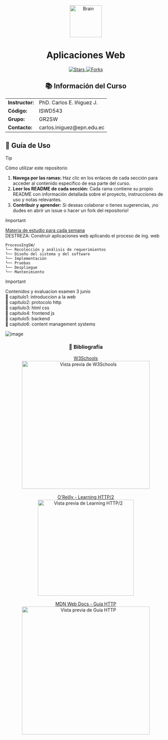 <div align="center">
  <img src="https://raw.githubusercontent.com/Tarikul-Islam-Anik/Animated-Fluent-Emojis/master/Emojis/Objects/Brain.png" alt="Brain" width="100" height="100" />
  <h1>Aplicaciones Web</h1>
<p>
    <a href="https://github.com/juansuarezb/AplicacionesWeb/stargazers">
        <img alt="Stars" src="https://img.shields.io/github/stars/juansuarezb/AplicacionesWeb?style=social" />
    </a>
    <a href="https://github.com/juansuarezb/AplicacionesWeb/network/members">
        <img alt="Forks" src="https://img.shields.io/github/forks/juansuarezb/AplicacionesWeb?style=social" />
    </a>
</p>

</div>

<div align="center">
  <h2>📚 Información del Curso</h2>
  <table>      
    <tr>
      <td><strong>Instructor:</strong></td>
      <td>PhD. Carlos E. Iñiguez J.</td>
    </tr>
    <tr>
      <td><strong>Código:</strong></td>
      <td>ISWD543</td>
    </tr>
    <tr>
      <td><strong>Grupo:</strong></td>
      <td>GR2SW</td>
    </tr>
    <tr>
      <td><strong>Contacto:</strong></td>
      <td>carlos.iniguez@epn.edu.ec</td>
    </tr>
  </table>
</div>

## 🚀 Guía de Uso
> [!TIP] 
> Cómo utilizar este repositorio
> 1. **Navega por las ramas:** Haz clic en los enlaces de cada sección para acceder al contenido específico de esa parte del curso.
> 2. **Leer los README de cada sección:** Cada rama contiene su propio README con información detallada sobre el proyecto, instrucciones de uso y notas relevantes.
> 3. **Contribuir y aprender:** Si deseas colaborar o tienes sugerencias, ¡no dudes en abrir un issue o hacer un fork del repositorio!




> [!IMPORTANT]
> <a href="https://ciniguez.github.io/balava/appweb/index.html">Materia de estudio para cada semana </a> <br>
> DESTREZA: Construir aplicaciones web aplicando el proceso de ing. web


```
ProcesoIngSW/
└── Recolección y análisis de requerimientos
└── Diseño del sistema y del software
└── Implementación
└── Pruebas
└── Despliegue
└── Mantenimiento

```

> [!IMPORTANT]
> Contenidos y evaluacion
> examen 3 junio
>                                             <br>
> 📂 capitulo1: introduccion a la web       <br>
> 📂 capitulo2: protocolo http               <br>
> 📂 capitulo3: html css    <br>
> 📂 capitulo4: frontend js  <br>
> 📂 capitulo5: backend                      <br>
> 📂 capitulo6: content management systems <br>


![image](https://github.com/user-attachments/assets/bd258bb7-416e-42e5-99c5-d9bdf30a5307)



<h3 align="center">📘 Bibliografía</h3>

<p align="center">
  <a href="https://www.w3schools.com/">W3Schools</a><br>
  <img src="./Imagenes/Imagen1.avif" alt="Vista previa de W3Schools" width="400"/><br><br>

  <a href="https://api.pageplace.de/preview/DT0400.9781491962619_A29972571/preview-9781491962619_A29972571.pdf">
    O'Reilly - Learning HTTP/2
  </a><br>
  <img src="./Imagenes/Imagen2.avif" alt="Vista previa de Learning HTTP/2" width="300"/><br><br>

  <a href="https://developer.mozilla.org/es/docs/Web/HTTP/Guides/Overview">
    MDN Web Docs - Guía HTTP
  </a><br>
  <img src="./Imagenes/Imagen3.avif" alt="Vista previa de Guía HTTP" width="400"/>
</p>



